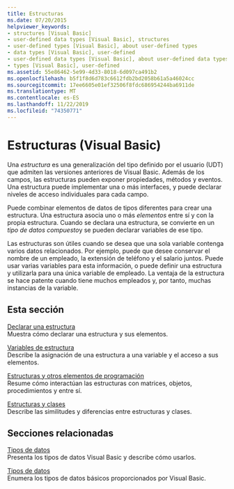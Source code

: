 ```yaml
---
title: Estructuras
ms.date: 07/20/2015
helpviewer_keywords:
- structures [Visual Basic]
- user-defined data types [Visual Basic], structures
- user-defined types [Visual Basic], about user-defined types
- data types [Visual Basic], user-defined
- user-defined data types [Visual Basic], about user-defined data types
- types [Visual Basic], user-defined
ms.assetid: 55e86462-5e99-4d33-8018-6d097ca491b2
ms.openlocfilehash: b5f1f8d6d783c6612fdb2bd2058b61a5a46024cc
ms.sourcegitcommit: 17ee6605e01ef32506f8fdc686954244ba6911de
ms.translationtype: MT
ms.contentlocale: es-ES
ms.lasthandoff: 11/22/2019
ms.locfileid: "74350771"
---
```

# <a name="structures-visual-basic"></a>Estructuras (Visual Basic)
Una *estructura* es una generalización del tipo definido por el usuario (UDT) que admiten las versiones anteriores de Visual Basic. Además de los campos, las estructuras pueden exponer propiedades, métodos y eventos. Una estructura puede implementar una o más interfaces, y puede declarar niveles de acceso individuales para cada campo.  
  
 Puede combinar elementos de datos de tipos diferentes para crear una estructura. Una estructura asocia uno o más *elementos* entre sí y con la propia estructura. Cuando se declara una estructura, se convierte en un *tipo de datos compuesto*y se pueden declarar variables de ese tipo.  
  
 Las estructuras son útiles cuando se desea que una sola variable contenga varios datos relacionados. Por ejemplo, puede que desee conservar el nombre de un empleado, la extensión de teléfono y el salario juntos. Puede usar varias variables para esta información, o puede definir una estructura y utilizarla para una única variable de empleado. La ventaja de la estructura se hace patente cuando tiene muchos empleados y, por tanto, muchas instancias de la variable.  
  
## <a name="in-this-section"></a>Esta sección  
 [Declarar una estructura](../../../../visual-basic/programming-guide/language-features/data-types/how-to-declare-a-structure.md)  
 Muestra cómo declarar una estructura y sus elementos.  
  
 [Variables de estructura](../../../../visual-basic/programming-guide/language-features/data-types/structure-variables.md)  
 Describe la asignación de una estructura a una variable y el acceso a sus elementos.  
  
 [Estructuras y otros elementos de programación](../../../../visual-basic/programming-guide/language-features/data-types/structures-and-other-programming-elements.md)  
 Resume cómo interactúan las estructuras con matrices, objetos, procedimientos y entre sí.  
  
 [Estructuras y clases](../../../../visual-basic/programming-guide/language-features/data-types/structures-and-classes.md)  
 Describe las similitudes y diferencias entre estructuras y clases.  
  
## <a name="related-sections"></a>Secciones relacionadas  
 [Tipos de datos](../../../../visual-basic/programming-guide/language-features/data-types/index.md)  
 Presenta los tipos de datos Visual Basic y describe cómo usarlos.  
  
 [Tipos de datos](../../../../visual-basic/language-reference/data-types/index.md)  
 Enumera los tipos de datos básicos proporcionados por Visual Basic.
